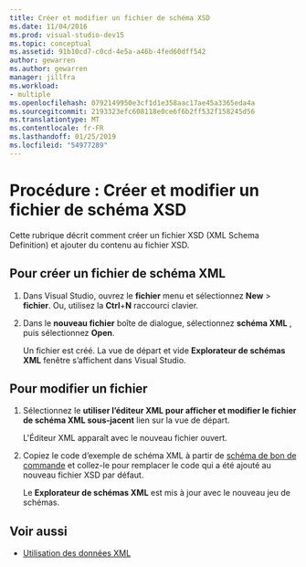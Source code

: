 ```yaml
---
title: Créer et modifier un fichier de schéma XSD
ms.date: 11/04/2016
ms.prod: visual-studio-dev15
ms.topic: conceptual
ms.assetid: 91b10cd7-c0cd-4e5a-a46b-4fed60dff542
author: gewarren
ms.author: gewarren
manager: jillfra
ms.workload:
- multiple
ms.openlocfilehash: 0792149950e3cf1d1e358aac17ae45a3365eda4a
ms.sourcegitcommit: 2193323efc608118e0ce6f6b2ff532f158245d56
ms.translationtype: MT
ms.contentlocale: fr-FR
ms.lasthandoff: 01/25/2019
ms.locfileid: "54977289"
---
```

# <a name="how-to-create-and-edit-an-xsd-schema-file"></a>Procédure : Créer et modifier un fichier de schéma XSD

Cette rubrique décrit comment créer un fichier XSD (XML Schema Definition) et ajouter du contenu au fichier XSD.

## <a name="to-create-a-new-xml-schema-file"></a>Pour créer un fichier de schéma XML

1. Dans Visual Studio, ouvrez le **fichier** menu et sélectionnez **New** > **fichier**. Ou, utilisez la **Ctrl**+**N** raccourci clavier.

2. Dans le **nouveau fichier** boîte de dialogue, sélectionnez **schéma XML** , puis sélectionnez **Open**.

   Un fichier est créé. La vue de départ et vide **Explorateur de schémas XML** fenêtre s’affichent dans Visual Studio.

## <a name="to-edit-a-file"></a>Pour modifier un fichier

1. Sélectionnez le **utiliser l’éditeur XML pour afficher et modifier le fichier de schéma XML sous-jacent** lien sur la vue de départ.

   L'Éditeur XML apparaît avec le nouveau fichier ouvert.

2. Copiez le code d’exemple de schéma XML à partir de [schéma de bon de commande](../xml-tools/sample-xsd-file-simple-schema.md) et collez-le pour remplacer le code qui a été ajouté au nouveau fichier XSD par défaut.

   Le **Explorateur de schémas XML** est mis à jour avec le nouveau jeu de schémas.

## <a name="see-also"></a>Voir aussi

- [Utilisation des données XML](../xml-tools/working-with-xml-data.md)